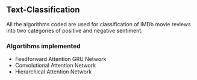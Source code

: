 ## Text-Classification
All the algorithms coded are used for classification of IMDb movie reviews into two categories of positive and negative sentiment. 

### Algortihms implemented
* Feedforward Attention GRU Network
* Convolutional Attention Network
* Hierarchical Attention Network

